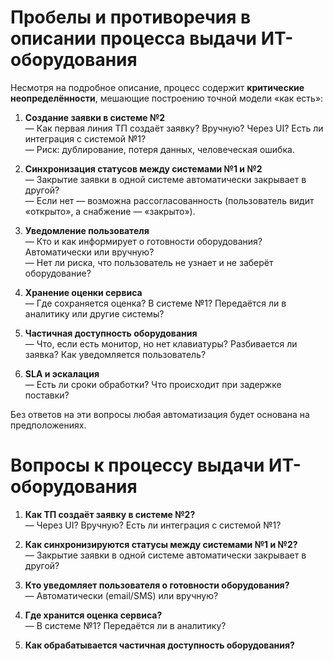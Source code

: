 # Пробелы и противоречия в описании процесса выдачи ИТ-оборудования

Несмотря на подробное описание, процесс содержит **критические неопределённости**, мешающие построению точной модели «как есть»:

1. **Создание заявки в системе №2**  
   — Как первая линия ТП создаёт заявку? Вручную? Через UI? Есть ли интеграция с системой №1?  
   — Риск: дублирование, потеря данных, человеческая ошибка.

2. **Синхронизация статусов между системами №1 и №2**  
   — Закрытие заявки в одной системе автоматически закрывает в другой?  
   — Если нет — возможна рассогласованность (пользователь видит «открыто», а снабжение — «закрыто»).

3. **Уведомление пользователя**  
   — Кто и как информирует о готовности оборудования? Автоматически или вручную?  
   — Нет ли риска, что пользователь не узнает и не заберёт оборудование?

4. **Хранение оценки сервиса**  
   — Где сохраняется оценка? В системе №1? Передаётся ли в аналитику или другие системы?

5. **Частичная доступность оборудования**  
   — Что, если есть монитор, но нет клавиатуры? Разбивается ли заявка? Как уведомляется пользователь?

6. **SLA и эскалация**  
   — Есть ли сроки обработки? Что происходит при задержке поставки?

Без ответов на эти вопросы любая автоматизация будет основана на предположениях.

# Вопросы к процессу выдачи ИТ-оборудования

1. **Как ТП создаёт заявку в системе №2?**  
   — Через UI? Вручную? Есть ли интеграция с системой №1?

2. **Как синхронизируются статусы между системами №1 и №2?**  
   — Закрытие заявки в одной системе автоматически закрывает в другой?

3. **Кто уведомляет пользователя о готовности оборудования?**  
   — Автоматически (email/SMS) или вручную?

4. **Где хранится оценка сервиса?**  
   — В системе №1? Передаётся ли в аналитику?

5. **Как обрабатывается частичная доступность оборудования?**
